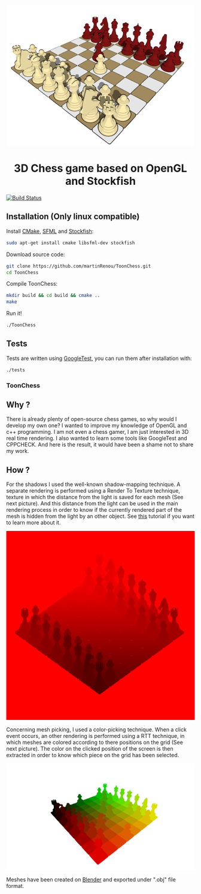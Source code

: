 <p align="center"><img width="700" src="images/ToonChess.png"></p>
<h1 align="center"> 3D Chess game based on OpenGL and Stockfish </h1>

[![Build Status](https://travis-ci.org/martinRenou/ToonChess.svg?branch=master)](https://travis-ci.org/martinRenou/ToonChess)

## Installation (Only linux compatible)

Install [CMake](https://cmake.org/), [SFML](https://www.sfml-dev.org/index.php) and [Stockfish](https://stockfishchess.org/):
```bash
sudo apt-get install cmake libsfml-dev stockfish
```

Download source code:
```bash
git clone https://github.com/martinRenou/ToonChess.git
cd ToonChess
```

Compile ToonChess:
```bash
mkdir build && cd build && cmake ..
make
```

Run it!
```bash
./ToonChess
```

## Tests

Tests are written using [GoogleTest](https://github.com/google/googletest), you can run them after installation with:
```bash
./tests
```

### ToonChess
## Why ?
There is already plenty of open-source chess games, so why would I develop my own one?
I wanted to improve my knowledge of OpenGL and c++ programming. I am not even a chess gamer, I am just interested in 3D real time rendering. I also wanted to learn some tools like GoogleTest and CPPCHECK. And here is the result, it would have been a shame not to share my work.

## How ?
For the shadows I used the well-known shadow-mapping technique. A separate rendering is performed using a Render To Texture technique, texture in which the distance from the light is saved for each mesh (See next picture). And this distance from the light can be used in the main rendering process in order to know if the currently rendered part of the mesh is hidden from the light by an other object. See [this](http://www.opengl-tutorial.org/intermediate-tutorials/tutorial-16-shadow-mapping/) tutorial if you want to learn more about it.

<p align="center"><img width="512" src="images/ShadowMapping.png"></p>

Concerning mesh picking, I used a color-picking technique. When a click event occurs, an other rendering is performed using a RTT technique, in which meshes are colored according to there positions on the grid (See next picture). The color on the clicked position of the screen is then extracted in order to know which piece on the grid has been selected.

<p align="center"><img width="700" src="images/ColorPicking.png"></p>

Meshes have been created on [Blender](https://www.blender.org/) and exported under ".obj" file format.

